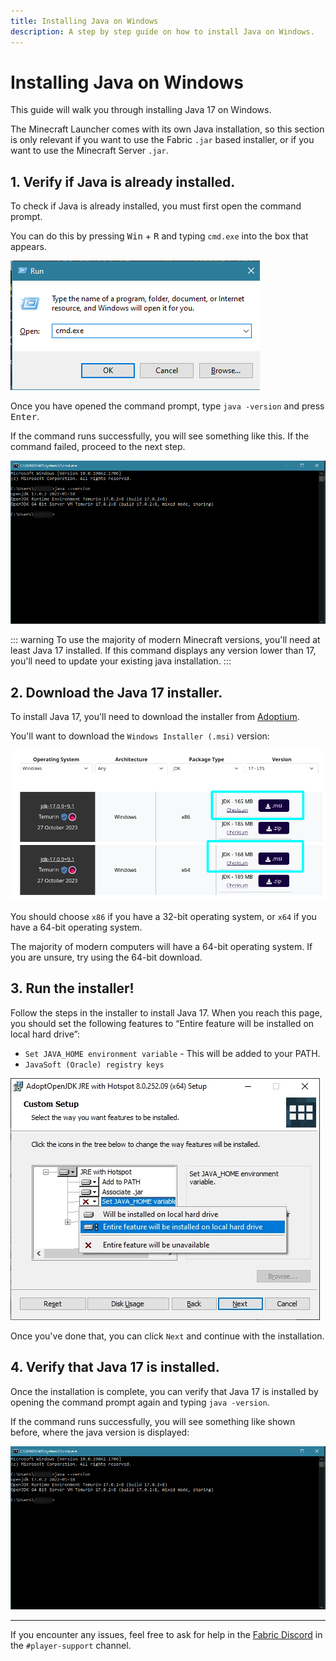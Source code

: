 ```yaml
---
title: Installing Java on Windows
description: A step by step guide on how to install Java on Windows.
---
```


# Installing Java on Windows

This guide will walk you through installing Java 17 on Windows.

The Minecraft Launcher comes with its own Java installation, so this section is only relevant if you want to use the Fabric `.jar` based installer, or if you want to use the Minecraft Server `.jar`.

## 1. Verify if Java is already installed.

To check if Java is already installed, you must first open the command prompt.

You can do this by pressing <kbd>Win</kbd> + <kbd>R</kbd> and typing `cmd.exe` into the box that appears.

![Windows Run Dialog with "cmd.exe" in the run bar.](/assets/players/installing-java/windows-run-dialog.png)

Once you have opened the command prompt, type `java -version` and press <kbd>Enter</kbd>.

If the command runs successfully, you will see something like this. If the command failed, proceed to the next step.

![Command prompt with "java -version" typed in.](/assets/players/installing-java/windows-java-version.png)

::: warning
To use the majority of modern Minecraft versions, you'll need at least Java 17 installed. If this command displays any version lower than 17, you'll need to update your existing java installation.
:::

## 2. Download the Java 17 installer.

To install Java 17, you'll need to download the installer from [Adoptium](https://adoptium.net/en-GB/temurin/releases/?os=windows&package=jdk&version=17).

You'll want to download the `Windows Installer (.msi)` version:

![Adoptium download page with Windows Installer (.msi) highlighted.](/assets/players/installing-java/windows-download-java.png)

You should choose `x86` if you have a 32-bit operating system, or `x64` if you have a 64-bit operating system.

The majority of modern computers will have a 64-bit operating system. If you are unsure, try using the 64-bit download.

## 3. Run the installer!

Follow the steps in the installer to install Java 17. When you reach this page, you should set the following features to “Entire feature will be installed on local hard drive”:

- `Set JAVA_HOME environment variable` - This will be added to your PATH.
- `JavaSoft (Oracle) registry keys`

![Java 17 installer with "Set JAVA_HOME variable" and "JavaSoft (Oracle) registry keys" highlighted.](/assets/players/installing-java/windows-wizard-screenshot.png)

Once you've done that, you can click `Next` and continue with the installation.

## 4. Verify that Java 17 is installed.

Once the installation is complete, you can verify that Java 17 is installed by opening the command prompt again and typing `java -version`.

If the command runs successfully, you will see something like shown before, where the java version is displayed:

![Command prompt with "java -version" typed in.](/assets/players/installing-java/windows-java-version.png)

---

If you encounter any issues, feel free to ask for help in the [Fabric Discord](https://discord.gg/v6v4pMv) in the `#player-support` channel.